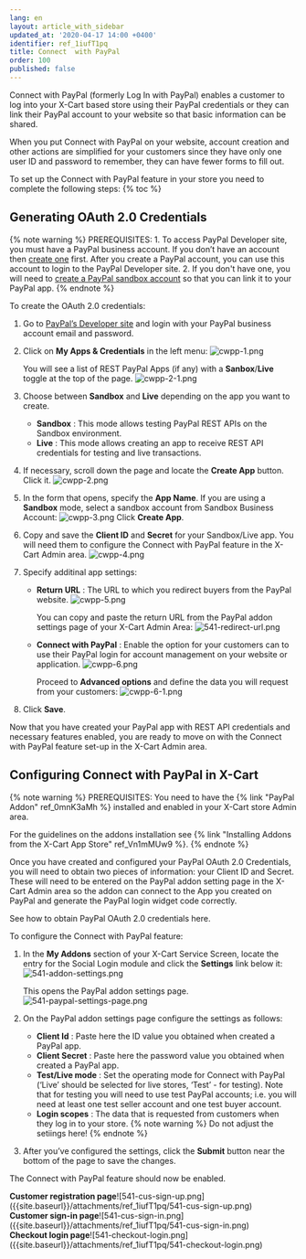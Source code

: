 ```yaml
---
lang: en
layout: article_with_sidebar
updated_at: '2020-04-17 14:00 +0400'
identifier: ref_1iufT1pq
title: Connect  with PayPal
order: 100
published: false
---
```

Connect with PayPal (formerly Log In with PayPal) enables a customer to log into your X-Cart based store using their PayPal credentials or they can link their PayPal account to your website so that basic information can be shared.

When you put Connect with PayPal on your website, account creation and other actions are simplified for your customers since they have only one user ID and password to remember, they can have fewer forms to fill out.

To set up the Connect with PayPal feature in your store you need to complete the following steps:
{% toc %}

## Generating OAuth 2.0 Credentials

{% note warning %}
PREREQUISITES:
    1. To access PayPal Developer site, you must have a PayPal business account.  If you don’t have an account then [create one](https://www.paypal.com/in/webapps/mpp/account-selection?pros=2 "Connect  with PayPal") first. After you create a PayPal account, you can use this account to login to the PayPal Developer site.
    2. If you don't have one, you will need to [create a PayPal sandbox account](https://www.angelleye.com/create-paypal-sandbox-account/ "Connect  with PayPal") so that you can link it to your PayPal app.
{% endnote %}

To create the OAuth 2.0 credentials:

1. Go to [PayPal’s Developer site]( https://developer.paypal.com/  "Connect  with PayPal") and login with your PayPal business account email and password.

2. Click on **My Apps & Credentials** in the left menu:
   ![cwpp-1.png]({{site.baseurl}}/attachments/ref_1iufT1pq/cwpp-1.png)
   
   You will see a list of REST PayPal Apps (if any) with a **Sanbox**/**Live** toggle at the top of the page. 
   ![cwpp-2-1.png]({{site.baseurl}}/attachments/ref_1iufT1pq/cwpp-2-1.png)

3. Choose between **Sandbox** and **Live** depending on the app you want to create.
   * **Sandbox** : This mode allows testing PayPal REST APIs on the Sandbox environment.
   * **Live** : This mode allows creating an app to receive REST API credentials for testing and live transactions.

4. If necessary, scroll down the page and locate the **Create App** button. Click it.
   ![cwpp-2.png]({{site.baseurl}}/attachments/ref_1iufT1pq/cwpp-2.png)
   
5. In the form that opens, specify the **App Name**. If you are using a **Sandbox** mode, select a sandbox account from Sandbox Business Account:
   ![cwpp-3.png]({{site.baseurl}}/attachments/ref_1iufT1pq/cwpp-3.png)
   Click **Create App**.  
 
6. Copy and save the **Client ID** and **Secret** for your Sandbox/Live app. You will need them to configure the Connect with PayPal feature in the X-Cart Admin area.
    ![cwpp-4.png]({{site.baseurl}}/attachments/ref_1iufT1pq/cwpp-4.png)
 
7. Specify additinal app settings: 
   * **Return URL** : The URL to which you redirect buyers from the PayPal website. 
     ![cwpp-5.png]({{site.baseurl}}/attachments/ref_1iufT1pq/cwpp-5.png)
    
     You can copy and paste the return URL from the PayPal addon settings page of your X-Cart Admin Area:
     ![541-redirect-url.png]({{site.baseurl}}/attachments/ref_1iufT1pq/541-redirect-url.png)
    * **Connect with PayPal** : Enable the option for your customers can to use their PayPal login for account management on your website or application.
      ![cwpp-6.png]({{site.baseurl}}/attachments/ref_1iufT1pq/cwpp-6.png)
      
      Proceed to **Advanced options** and define the data you will request from your customers:
      ![cwpp-6-1.png]({{site.baseurl}}/attachments/ref_1iufT1pq/cwpp-6-1.png)

8. Click **Save**.

Now that you have created your PayPal app with REST API credentials and necessary features enabled, you are ready to move on with the Connect with PayPal feature set-up in the X-Cart Admin area.

## Configuring Connect with PayPal in X-Cart

{% note warning %}
PREREQUISITES:
   You need to have the {% link "PayPal Addon" ref_0mnK3aMh %} installed and enabled in your X-Cart store Admin area.
   
   For the guidelines on the addons installation see {% link "Installing Addons from the X-Cart App Store" ref_Vn1mMUw9 %}.
{% endnote %}

Once you have created and configured your PayPal OAuth 2.0 Credentials, you will need to obtain two pieces of information: your Client ID and Secret. These will need to be entered on the PayPal addon setting page in the X-Cart Admin area so the addon can connect to the App you created on PayPal and generate the PayPal login widget code correctly.

See how to obtain PayPal OAuth 2.0 credentials here.

To configure the Connect with PayPal feature:
1. In the **My Addons** section of your X-Cart Service Screen, locate the entry for the Social Login module and click the **Settings** link below it:
   ![541-addon-settings.png]({{site.baseurl}}/attachments/ref_1iufT1pq/541-addon-settings.png)

   This opens the PayPal addon settings page.
   ![541-paypal-settings-page.png]({{site.baseurl}}/attachments/ref_1iufT1pq/541-paypal-settings-page.png)

2. On the PayPal addon settings page configure the settings as follows:
   * **Client Id** : Paste here the ID value you obtained when created a PayPal app.
   * **Client Secret** : Paste here the password value you obtained when created a PayPal app.
   * **Test/Live mode** : Set the operating mode for Connect with PayPal (‘Live’ should be selected for live stores, ‘Test’ - for testing). Note that for testing you will need to use test PayPal accounts; i.e. you will need at least one test seller account and one test buyer account. 
   * **Login scopes** : The data that is requested from customers when they log in to your store.
     {% note warning %}
     Do not adjust the setiings here!
     {% endnote %}

3. After you’ve configured the settings, click the **Submit** button near the bottom of the page to save the changes.

The Connect with PayPal feature should now be enabled.
<div class="ui stackable three column grid">
  <div class="column" markdown="span"><b>Customer registration page</b>![541-cus-sign-up.png]({{site.baseurl}}/attachments/ref_1iufT1pq/541-cus-sign-up.png)
</div>
  <div class="column" markdown="span"><b>Customer sign-in page</b>![541-cus-sign-in.png]({{site.baseurl}}/attachments/ref_1iufT1pq/541-cus-sign-in.png)</div>
  <div class="column" markdown="span"><b>Checkout login page</b>![541-checkout-login.png]({{site.baseurl}}/attachments/ref_1iufT1pq/541-checkout-login.png)</div>
</div>
